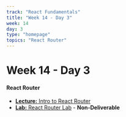 ```yaml
---
track: "React Fundamentals"
title: "Week 14 - Day 3"
week: 14
day: 3
type: "homepage"
topics: "React Router"
---
```


# Week 14 - Day 3

#### React Router
- [**Lecture:** Intro to React Router](/react-fundamentals/week-14/day-3/lecture-materials/intro-to-react-router/)
- [**Lab:** React Router Lab](/react-fundamentals/week-14/day-3/labs/react-router-lab/) - **Non-Deliverable**



